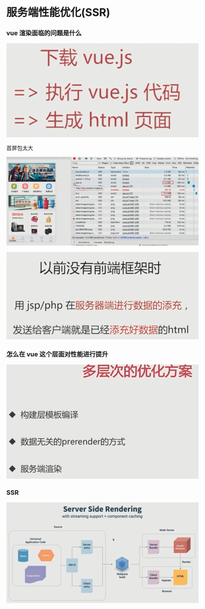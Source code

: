 # 服务端性能优化(SSR)

### vue 渲染面临的问题是什么

![](./media/72.png)

首屏包太大

![](./media/73.png)

![](./media/74.png)

### 怎么在 vue 这个层面对性能进行提升

![](./media/75.png)

### SSR

![](./media/76.png)